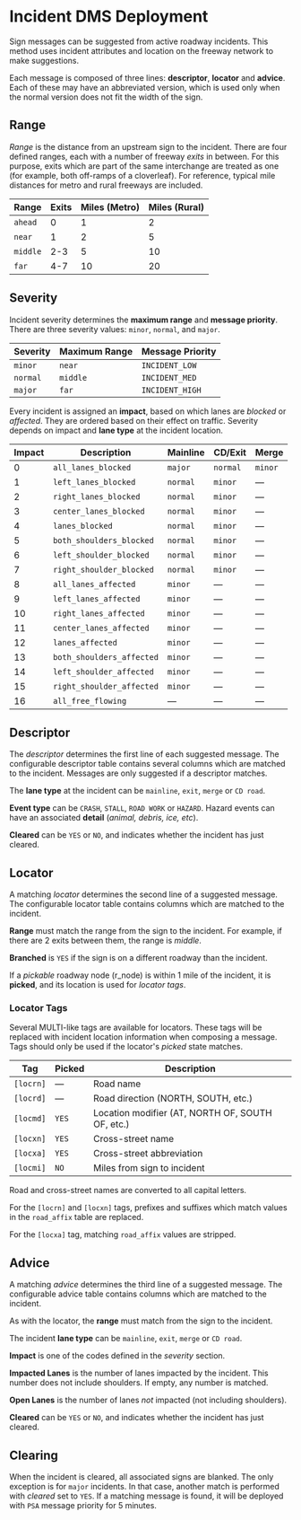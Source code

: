# Incident DMS Deployment

Sign messages can be suggested from active roadway incidents.  This method uses
incident attributes and location on the freeway network to make suggestions.

Each message is composed of three lines: **descriptor**, **locator** and
**advice**.  Each of these may have an abbreviated version, which is used only
when the normal version does not fit the width of the sign.

## Range

*Range* is the distance from an upstream sign to the incident.  There are four
defined ranges, each with a number of freeway *exits* in between.  For this
purpose, exits which are part of the same interchange are treated as one (for
example, both off-ramps of a cloverleaf).  For reference, typical mile distances
for metro and rural freeways are included.

Range    | Exits | Miles (Metro) | Miles (Rural)
---------|-------|---------------|--------------
`ahead`  |     0 |             1 |             2
`near`   |     1 |             2 |             5
`middle` |   2-3 |             5 |            10
`far`    |   4-7 |            10 |            20

## Severity

Incident severity determines the **maximum range** and **message priority**.
There are three severity values: `minor`, `normal`, and `major`.

Severity | Maximum Range | Message Priority
---------|---------------|------------------
`minor`  | `near`        | `INCIDENT_LOW`
`normal` | `middle`      | `INCIDENT_MED`
`major`  | `far`         | `INCIDENT_HIGH`

Every incident is assigned an **impact**, based on which lanes are *blocked* or
*affected*.  They are ordered based on their effect on traffic.  Severity
depends on impact and **lane type** at the incident location.

Impact | Description               | Mainline   | CD/Exit  | Merge
-------|---------------------------|------------|----------|--------
 0     | `all_lanes_blocked`       | `major`    | `normal` | `minor`
 1     | `left_lanes_blocked`      | `normal`   | `minor`  | —
 2     | `right_lanes_blocked`     | `normal`   | `minor`  | —
 3     | `center_lanes_blocked`    | `normal`   | `minor`  | —
 4     | `lanes_blocked`           | `normal`   | `minor`  | —
 5     | `both_shoulders_blocked`  | `normal`   | `minor`  | —
 6     | `left_shoulder_blocked`   | `normal`   | `minor`  | —
 7     | `right_shoulder_blocked`  | `normal`   | `minor`  | —
 8     | `all_lanes_affected`      | `minor`    | —        | —
 9     | `left_lanes_affected`     | `minor`    | —        | —
10     | `right_lanes_affected`    | `minor`    | —        | —
11     | `center_lanes_affected`   | `minor`    | —        | —
12     | `lanes_affected`          | `minor`    | —        | —
13     | `both_shoulders_affected` | `minor`    | —        | —
14     | `left_shoulder_affected`  | `minor`    | —        | —
15     | `right_shoulder_affected` | `minor`    | —        | —
16     | `all_free_flowing`        | —          | —        | —

## Descriptor

The *descriptor* determines the first line of each suggested message.  The
configurable descriptor table contains several columns which are matched to the
incident.  Messages are only suggested if a descriptor matches.

The **lane type** at the incident can be `mainline`, `exit`, `merge` or
`CD road`.

**Event type** can be `CRASH`, `STALL`, `ROAD WORK` or `HAZARD`.  Hazard events
can have an associated **detail** (*animal, debris, ice, etc*).

**Cleared** can be `YES` or `NO`, and indicates whether the incident has just
cleared.

## Locator

A matching *locator* determines the second line of a suggested message.  The
configurable locator table contains columns which are matched to the incident.

**Range** must match the range from the sign to the incident.  For example, if
there are 2 exits between them, the range is *middle*.

**Branched** is `YES` if the sign is on a different roadway than the incident.

If a *pickable* roadway node (r_node) is within 1 mile of the incident, it is
**picked**, and its location is used for *locator tags*.

### Locator Tags

Several MULTI-like tags are available for locators.  These tags will be replaced
with incident location information when composing a message.  Tags should only
be used if the locator's *picked* state matches.

Tag       | Picked | Description
----------|--------|-------------------------------------------------
`[locrn]` | —      | Road name
`[locrd]` | —      | Road direction (NORTH, SOUTH, etc.)
`[locmd]` | `YES`  | Location modifier (AT, NORTH OF, SOUTH OF, etc.)
`[locxn]` | `YES`  | Cross-street name
`[locxa]` | `YES`  | Cross-street abbreviation
`[locmi]` | `NO`   | Miles from sign to incident

Road and cross-street names are converted to all capital letters.

For the `[locrn]` and `[locxn]` tags, prefixes and suffixes which match values
in the `road_affix` table are replaced.

For the `[locxa]` tag, matching `road_affix` values are stripped.

## Advice

A matching *advice* determines the third line of a suggested message.  The
configurable advice table contains columns which are matched to the incident.

As with the locator, the **range** must match from the sign to the incident.

The incident **lane type** can be `mainline`, `exit`, `merge` or `CD road`.

**Impact** is one of the codes defined in the *severity* section.

**Impacted Lanes** is the number of lanes impacted by the incident.  This number
does not include shoulders.  If empty, any number is matched.

**Open Lanes** is the number of lanes *not* impacted (not including shoulders).

**Cleared** can be `YES` or `NO`, and indicates whether the incident has just
cleared.

## Clearing

When the incident is cleared, all associated signs are blanked.  The only
exception is for `major` incidents.  In that case, another match is performed
with *cleared* set to `YES`.  If a matching message is found, it will be
deployed with `PSA` message priority for 5 minutes.
